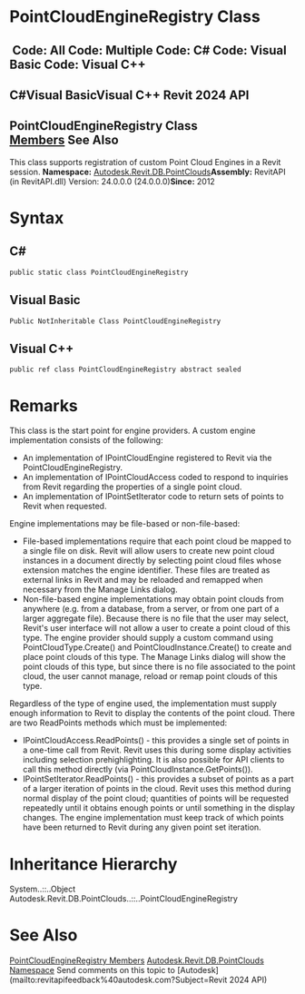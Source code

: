 # PointCloudEngineRegistry Class

﻿
 Code: All Code: Multiple Code: C# Code: Visual Basic Code: Visual C++   
---  
C#Visual BasicVisual C++
Revit 2024 API  
---  
PointCloudEngineRegistry Class  
[Members](67306629-f31b-3763-fd13-237d62d2fa89.md "PointCloudEngineRegistry Members") See Also  
---  
This class supports registration of custom Point Cloud Engines in a Revit session. 
**Namespace:** [Autodesk.Revit.DB.PointClouds](5974062a-47d4-c7bb-16f2-d5dd193bd170.md "Autodesk.Revit.DB.PointClouds Namespace")**Assembly:** RevitAPI (in RevitAPI.dll) Version: 24.0.0.0 (24.0.0.0)**Since:** 2012 
# Syntax
C#  
---  
```text
public static class PointCloudEngineRegistry
```
  
Visual Basic  
---  
```text
Public NotInheritable Class PointCloudEngineRegistry
```
  
Visual C++  
---  
```text
public ref class PointCloudEngineRegistry abstract sealed
```
  
# Remarks
This class is the start point for engine providers. A custom engine implementation consists of the following: 
  * An implementation of IPointCloudEngine registered to Revit via the PointCloudEngineRegistry.
  * An implementation of IPointCloudAccess coded to respond to inquiries from Revit regarding the properties of a single point cloud.
  * An implementation of IPointSetIterator code to return sets of points to Revit when requested. 

Engine implementations may be file-based or non-file-based: 
  * File-based implementations require that each point cloud be mapped to a single file on disk. Revit will allow users to create new point cloud instances in a document directly by selecting point cloud files whose extension matches the engine identifier. These files are treated as external links in Revit and may be reloaded and remapped when necessary from the Manage Links dialog.
  * Non-file-based engine implementations may obtain point clouds from anywhere (e.g. from a database, from a server, or from one part of a larger aggregate file). Because there is no file that the user may select, Revit's user interface will not allow a user to create a point cloud of this type. The engine provider should supply a custom command using PointCloudType.Create() and PointCloudInstance.Create() to create and place point clouds of this type. The Manage Links dialog will show the point clouds of this type, but since there is no file associated to the point cloud, the user cannot manage, reload or remap point clouds of this type.

Regardless of the type of engine used, the implementation must supply enough information to Revit to display the contents of the point cloud. There are two ReadPoints methods which must be implemented: 
  * IPointCloudAccess.ReadPoints() - this provides a single set of points in a one-time call from Revit. Revit uses this during some display activities including selection prehighlighting. It is also possible for API clients to call this method directly (via PointCloudInstance.GetPoints()).
  * IPointSetIterator.ReadPoints() - this provides a subset of points as a part of a larger iteration of points in the cloud. Revit uses this method during normal display of the point cloud; quantities of points will be requested repeatedly until it obtains enough points or until something in the display changes. The engine implementation must keep track of which points have been returned to Revit during any given point set iteration.

# Inheritance Hierarchy
System..::..Object Autodesk.Revit.DB.PointClouds..::..PointCloudEngineRegistry
# See Also
[PointCloudEngineRegistry Members](67306629-f31b-3763-fd13-237d62d2fa89.md "PointCloudEngineRegistry Members")
[Autodesk.Revit.DB.PointClouds Namespace](5974062a-47d4-c7bb-16f2-d5dd193bd170.md "Autodesk.Revit.DB.PointClouds Namespace")
Send comments on this topic to [Autodesk](mailto:revitapifeedback%40autodesk.com?Subject=Revit 2024 API)